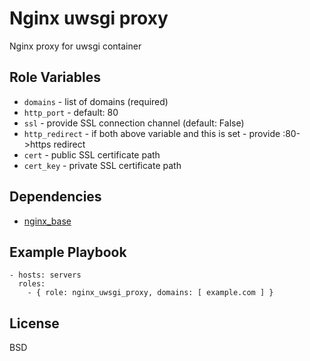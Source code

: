 Nginx uwsgi proxy
=================


Nginx proxy for uwsgi container

Role Variables
--------------

- `domains` - list of domains (required)
- `http_port` - default: 80
- `ssl` - provide SSL connection channel (default: False)
- `http_redirect` - if both above variable and this is set - provide :80->https redirect
- `cert` - public SSL certificate path 
- `cert_key` - private SSL certificate path

Dependencies
------------

- [nginx_base](https://github.com/kkoralsky/ansible_nginx_base)

Example Playbook
----------------

    - hosts: servers
      roles:
        - { role: nginx_uwsgi_proxy, domains: [ example.com ] }

License
-------

BSD
